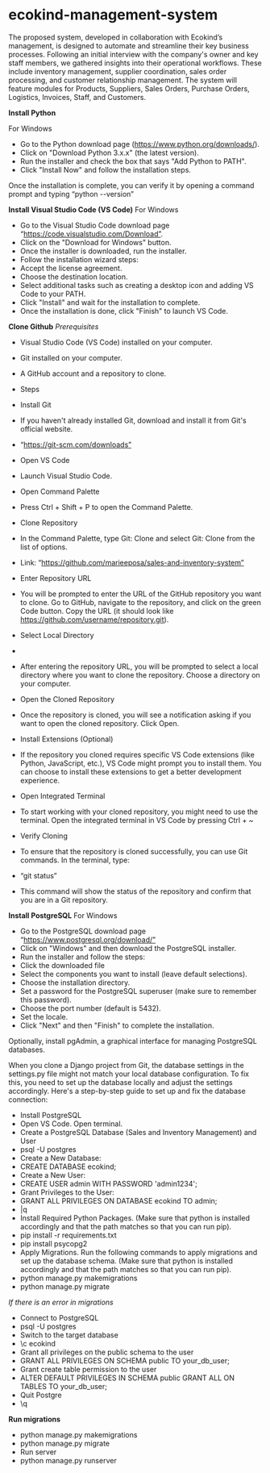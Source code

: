 # ecokind-management-system

The proposed system, developed in collaboration with Ecokind’s management, is designed to automate and streamline their key business processes. Following an initial interview with the company's owner and key staff members, we gathered insights into their operational workflows. These include inventory management, supplier coordination, sales order processing, and customer relationship management. The system will feature modules for Products, Suppliers, Sales Orders, Purchase Orders, Logistics, Invoices, Staff, and Customers.

**Install Python**

For Windows
- Go to the Python download page (https://www.python.org/downloads/).
- Click on "Download Python 3.x.x" (the latest version).
- Run the installer and check the box that says "Add Python to PATH".
- Click "Install Now" and follow the installation steps.

Once the installation is complete, you can verify it by opening a command prompt and typing “python --version”



**Install Visual Studio Code (VS Code)**
For Windows
- Go to the Visual Studio Code download page “https://code.visualstudio.com/Download”.
- Click on the "Download for Windows" button.
- Once the installer is downloaded, run the installer.
- Follow the installation wizard steps:
- Accept the license agreement.
- Choose the destination location.
- Select additional tasks such as creating a desktop icon and adding VS Code to your PATH.
- Click "Install" and wait for the installation to complete.
- Once the installation is done, click "Finish" to launch VS Code.


**Clone Github**
_Prerequisites_
- Visual Studio Code (VS Code) installed on your computer.
- Git installed on your computer.
- A GitHub account and a repository to clone.
- Steps
- Install Git
- If you haven't already installed Git, download and install it from Git's official website.
- “https://git-scm.com/downloads”
- Open VS Code
- Launch Visual Studio Code.
- Open Command Palette
- Press Ctrl + Shift + P to open the Command Palette.
- Clone Repository
- In the Command Palette, type Git: Clone and select Git: Clone from the list of options.
- Link: “https://github.com/marieeposa/sales-and-inventory-system”
-  Enter Repository URL

- You will be prompted to enter the URL of the GitHub repository you want to clone. Go to GitHub, navigate to the repository, and click on the green Code button. Copy the URL (it should look like https://github.com/username/repository.git).
- Select Local Directory
- 
- After entering the repository URL, you will be prompted to select a local directory where you want to clone the repository. Choose a directory on your computer.
- Open the Cloned Repository
- Once the repository is cloned, you will see a notification asking if you want to open the cloned repository. Click Open.
- Install Extensions (Optional)

- If the repository you cloned requires specific VS Code extensions (like Python, JavaScript, etc.), VS Code might prompt you to install them. You can choose to install these extensions to get a better development experience.
- Open Integrated Terminal
- To start working with your cloned repository, you might need to use the terminal. Open the integrated terminal in VS Code by pressing Ctrl + ~
- Verify Cloning
- To ensure that the repository is cloned successfully, you can use Git commands. In the terminal, type:
- “git status”
- This command will show the status of the repository and confirm that you are in a Git repository. 


**Install PostgreSQL**
For Windows
- Go to the PostgreSQL download page “https://www.postgresql.org/download/”
- Click on "Windows" and then download the PostgreSQL installer.
- Run the installer and follow the steps:
- Click the downloaded file
- Select the components you want to install (leave default selections).
- Choose the installation directory.
- Set a password for the PostgreSQL superuser (make sure to remember this password).
- Choose the port number (default is 5432).
- Set the locale.
- Click "Next" and then "Finish" to complete the installation.

Optionally, install pgAdmin, a graphical interface for managing PostgreSQL databases.

When you clone a Django project from Git, the database settings in the settings.py file might not match your local database configuration. To fix this, you need to set up the database locally and adjust the settings accordingly. 
Here's a step-by-step guide to set up and fix the database connection:

- Install PostgreSQL
- Open VS Code. Open terminal.
- Create a PostgreSQL Database (Sales and Inventory Management) and User
- psql -U postgres
- Create a New Database:
- CREATE DATABASE ecokind;
- Create a New User:
- CREATE USER admin WITH PASSWORD 'admin1234';
- Grant Privileges to the User:
- GRANT ALL PRIVILEGES ON DATABASE ecokind TO admin;
- |q
-  Install Required Python Packages. (Make sure that python is installed accordingly and that the path matches so that you can run pip).
- pip install -r requirements.txt 
- pip install psycopg2
- Apply Migrations. Run the following commands to apply migrations and set up the database schema. (Make sure that python is installed accordingly and that the path matches so that you can run pip).
- python manage.py makemigrations
- python manage.py migrate

_If there is an error in migrations_
- Connect to PostgreSQL
- psql -U postgres
- Switch to the target database
- \c ecokind
- Grant all privileges on the public schema to the user
- GRANT ALL PRIVILEGES ON SCHEMA public TO your_db_user;
- Grant create table permission to the user
- ALTER DEFAULT PRIVILEGES IN SCHEMA public GRANT ALL ON TABLES TO your_db_user;
- Quit Postgre
- \q

**Run migrations**
- python manage.py makemigrations
- 	python manage.py migrate
- Run server
- python manage.py runserver 


